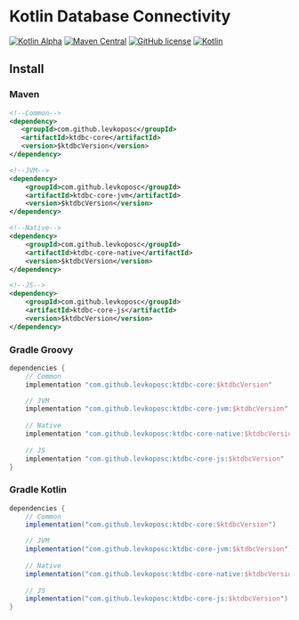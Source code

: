 # Kotlin Database Connectivity
[![Kotlin Alpha](https://kotl.in/badges/experimental.svg)](https://kotlinlang.org/docs/components-stability.html)
[![Maven Central](https://img.shields.io/maven-central/v/com.github.levkoposc/ktdbc-core)](https://mvnrepository.com/artifact/com.github.levkoposc/ktdbc-core)
[![GitHub license](https://img.shields.io/badge/license-Apache%20License%202.0-blue.svg?style=flat)](https://www.apache.org/licenses/LICENSE-2.0)
[![Kotlin](https://img.shields.io/badge/kotlin-1.7.20-blue.svg?logo=kotlin)](http://kotlinlang.org)

## Install
### Maven
```xml
<!--Common-->
<dependency>
   <groupId>com.github.levkoposc</groupId>
   <artifactId>ktdbc-core</artifactId>
   <version>$ktdbcVersion</version>
</dependency>

<!--JVM-->
<dependency>
    <groupId>com.github.levkoposc</groupId>
    <artifactId>ktdbc-core-jvm</artifactId>
    <version>$ktdbcVersion</version>
</dependency>

<!--Native-->
<dependency>
    <groupId>com.github.levkoposc</groupId>
    <artifactId>ktdbc-core-native</artifactId>
    <version>$ktdbcVersion</version>
</dependency>

<!--JS-->
<dependency>
    <groupId>com.github.levkoposc</groupId>
    <artifactId>ktdbc-core-js</artifactId>
    <version>$ktdbcVersion</version>
</dependency>
```

### Gradle Groovy
```groovy
dependencies {
    // Common
    implementation "com.github.levkoposc:ktdbc-core:$ktdbcVersion"

    // JVM
    implementation "com.github.levkoposc:ktdbc-core-jvm:$ktdbcVersion"
    
    // Native
    implementation "com.github.levkoposc:ktdbc-core-native:$ktdbcVersion"
    
    // JS
    implementation "com.github.levkoposc:ktdbc-core-js:$ktdbcVersion"
}
```


### Gradle Kotlin
```groovy
dependencies {
    // Common
    implementation("com.github.levkoposc:ktdbc-core:$ktdbcVersion")

    // JVM
    implementation("com.github.levkoposc:ktdbc-core-jvm:$ktdbcVersion")
    
    // Native
    implementation("com.github.levkoposc:ktdbc-core-native:$ktdbcVersion")
    
    // JS
    implementation("com.github.levkoposc:ktdbc-core-js:$ktdbcVersion")
}
```